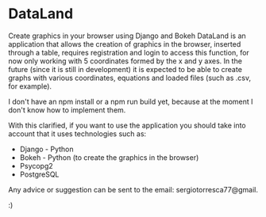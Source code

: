# DataLand
Create graphics in your browser using Django and Bokeh
DataLand is an application that allows the creation of graphics in the browser, inserted through a table, requires 
registration and login to access this function, for now only working with 5 coordinates formed by the x and y axes. 
In the future (since it is still in development) it is expected to be able to create graphs with various coordinates, 
equations and loaded files (such as .csv, for example). 

I don't have an npm install or a npm run build yet, because at the moment I don't know how to implement them.

With this clarified, if you want to use the application you should take into account that it uses technologies such as:

* Django - Python
* Bokeh - Python (to create the graphics in the browser)
* Psycopg2
* PostgreSQL

Any advice or suggestion can be sent to the email: sergiotorresca77@gmail.

:)
